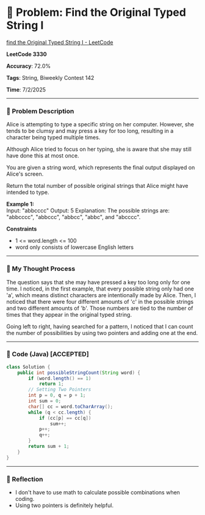 # 🧮 Problem: Find the Original Typed String I

[find the Original Typed String I - LeetCode](https://leetcode.com/problems/find-the-original-typed-string-i/)

**LeetCode 3330**

**Accuracy**: 72.0%

**Tags**: String, Biweekly Contest 142

**Time**: 7/2/2025

---

### 🔗 Problem Description

Alice is attempting to type a specific string on her computer. However, she tends to be clumsy and may press a key for too long, resulting in a character being typed multiple times.

Although Alice tried to focus on her typing, she is aware that she may still have done this at most once.

You are given a string word, which represents the final output displayed on Alice's screen.

Return the total number of possible original strings that Alice might have intended to type.

**Example 1:**  
Input: "abbcccc" 
Output: 5
Explanation: The possible strings are: "abbcccc", "abbccc", "abbcc", "abbc", and "abcccc".

**Constraints**
- 1 <= word.length <= 100
- word only consists of lowercase English letters

---

### 🧠 My Thought Process

The question says that she may have pressed a key too long only for one time. I noticed, in the first example, that every possible string only had one 'a', which means distinct characters are intentionally made by Alice. Then, I noticed that there were four different amounts of 'c' in the possible strings and two different amounts of 'b'. Those numbers are tied to the number of times that they appear in the original typed string.

Going left to right, having searched for a pattern, I noticed that I can count the number of possibilities by using two pointers and adding one at the end.

---

### 🧪 Code (Java) [ACCEPTED]

```java
class Solution {
    public int possibleStringCount(String word) {
        if (word.length() == 1)
            return 1;
        // Setting Two Pointers
        int p = 0, q = p + 1;
        int sum = 0;
        char[] cc = word.toCharArray();
        while (q < cc.length) {
            if (cc[p] == cc[q])
                sum++;
            p++;
            q++;
        }
        return sum + 1;
    }
}
```


--- 

### 🧠 Reflection
- I don't have to use math to calculate possible combinations when coding.
- Using two pointers is definitely helpful.
